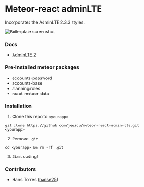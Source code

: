 # Meteor-react adminLTE

Incorporates the AdminLTE 2.3.3 styles.

![Boilerplate screenshot](https://raw.githubusercontent.com/jeescu/meteor-react-admin-lte/master/public/img/Screenshot%20from%202016-06-24%2009%3A52%3A37.png)

### Docs
* [AdminLTE 2](http://almsaeedstudio.com/themes/AdminLTE/documentation/index.html)

### Pre-installed meteor packages
* accounts-password
* accounts-base
* alanning:roles
* react-meteor-data


### Installation

1. Clone this repo to `<yourapp>`

  `git clone https://github.com/jeescu/meteor-react-admin-lte.git <yourapp>`

2. Remove `.git`

  `cd <yourapp> && rm -rf .git`

3. Start coding!

### Contributors
- Hans Torres ([hanse25](https://github.com/hanseh25))


